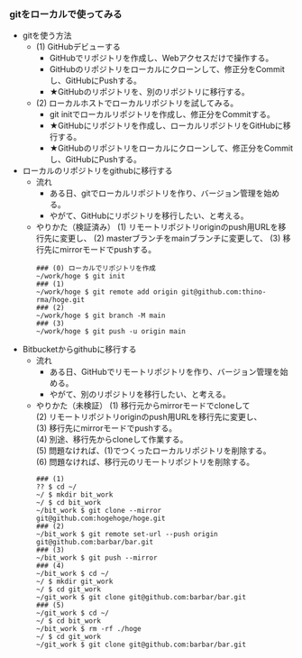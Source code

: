 ### gitをローカルで使ってみる
- gitを使う方法
  - (1) GitHubデビューする
    - GitHubでリポジトリを作成し、Webアクセスだけで操作する。
    - GitHubのリポジトリをローカルにクローンして、修正分をCommitし、GitHubにPushする。
    - ★GitHubのリポジトリを、別のリポジトリに移行する。
  - (2) ローカルホストでローカルリポジトリを試してみる。
    - git initでローカルリポジトリを作成し、修正分をCommitする。
    - ★GitHubにリポジトリを作成し、ローカルリポジトリをGitHubに移行する。
    - ★GitHubのリポジトリをローカルにクローンして、修正分をCommitし、GitHubにPushする。
- ローカルのリポジトリをgithubに移行する
  - 流れ
    - ある日、gitでローカルリポジトリを作り、バージョン管理を始める。
    - やがて、GitHubにリポジトリを移行したい、と考える。
  - やりかた（検証済み）
    (1) リモートリポジトリoriginのpush用URLを移行先に変更し、
    (2) masterブランチをmainブランチに変更して、
    (3) 移行先にmirrorモードでpushする。
    ```console
    ### (0) ローカルでリポジトリを作成
    ~/work/hoge $ git init
    ### (1)
    ~/work/hoge $ git remote add origin git@github.com:thino-rma/hoge.git
    ### (2)
    ~/work/hoge $ git branch -M main
    ### (3)
    ~/work/hoge $ git push -u origin main
    ```
- Bitbucketからgithubに移行する
  - 流れ
    - ある日、GitHubでリモートリポジトリを作り、バージョン管理を始める。
    - やがて、別のリポジトリを移行したい、と考える。
  - やりかた（未検証）
    (1) 移行元からmirrorモードでcloneして  
    (2) リモートリポジトリoriginのpush用URLを移行先に変更し、  
    (3) 移行先にmirrorモードでpushする。  
    (4) 別途、移行先からcloneして作業する。  
    (5) 問題なければ、(1)でつくったローカルリポジトリを削除する。  
    (6) 問題なければ、移行元のリモートリポジトリを削除する。
    ```console
    ### (1)
    ?? $ cd ~/
    ~/ $ mkdir bit_work
    ~/ $ cd bit_work
    ~/bit_work $ git clone --mirror git@github.com:hogehoge/hoge.git
    ### (2)
    ~/bit_work $ git remote set-url --push origin git@github.com:barbar/bar.git
    ### (3)
    ~/bit_work $ git push --mirror
    ### (4)
    ~/bit_work $ cd ~/
    ~/ $ mkdir git_work
    ~/ $ cd git_work
    ~/git_work $ git clone git@github.com:barbar/bar.git
    ### (5)
    ~/git_work $ cd ~/
    ~/ $ cd bit_work
    ~/bit_work $ rm -rf ./hoge
    ~/ $ cd git_work
    ~/git_work $ git clone git@github.com:barbar/bar.git
    ```
